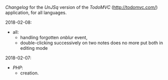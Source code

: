 *Changelog* for the *UnJSq* version of the *TodoMVC* (http://todomvc.com/) application, for all languages.

2018-02-08:
* all:
  * handling forgotten *onblur* event,
  * double-clicking successively on two notes does no more put both in editing mode

2018-02-07:
* *PHP*:
  * creation.